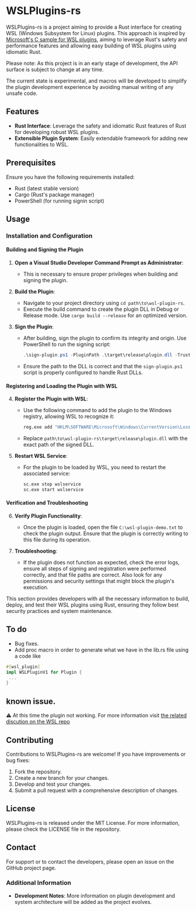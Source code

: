 
# WSLPlugins-rs

WSLPlugins-rs is a project aiming to provide a Rust interface for creating WSL (Windows Subsystem for Linux) plugins. This approach is inspired by [Microsoft's C sample for WSL plugins](https://github.com/microsoft/wsl-plugin-sample), aiming to leverage Rust's safety and performance features and allowing easy building of WSL plugins using idiomatic Rust.

Please note: As this project is in an early stage of development, the API surface is subject to change at any time.

The current state is experimental, and macros will be developed to simplify the plugin development experience by avoiding manual writing of any unsafe code.

## Features

- **Rust Interface**: Leverage the safety and idiomatic Rust features of Rust for developing robust WSL plugins.
- **Extensible Plugin System**: Easily extendable framework for adding new functionalities to WSL.

## Prerequisites

Ensure you have the following requirements installed:

- Rust (latest stable version)
- Cargo (Rust's package manager)
- PowerShell (for running signin script)

## Usage
### Installation and Configuration

#### Building and Signing the Plugin
1. **Open a Visual Studio Developer Command Prompt as Administrator**:
   - This is necessary to ensure proper privileges when building and signing the plugin.

2. **Build the Plugin**:
   - Navigate to your project directory using `cd path\to\wsl-plugin-rs`.
   - Execute the build command to create the plugin DLL in Debug or Release mode. Use `cargo build --release` for an optimized version.

3. **Sign the Plugin**:
   - After building, sign the plugin to confirm its integrity and origin. Use PowerShell to run the signing script:
     ```powershell
     .\sign-plugin.ps1 -PluginPath .\target\release\plugin.dll -Trust
     ```
   - Ensure the path to the DLL is correct and that the `sign-plugin.ps1` script is properly configured to handle Rust DLLs.

#### Registering and Loading the Plugin with WSL
4. **Register the Plugin with WSL**:
   - Use the following command to add the plugin to the Windows registry, allowing WSL to recognize it:
     ```cmd
     reg.exe add "HKLM\SOFTWARE\Microsoft\Windows\CurrentVersion\Lxss\Plugins" /v wsl-plugin-rs /d path\to\wsl-plugin-rs\target\release\plugin.dll /t reg_sz
     ```
   - Replace `path\to\wsl-plugin-rs\target\release\plugin.dll` with the exact path of the signed DLL.

5. **Restart WSL Service**:
   - For the plugin to be loaded by WSL, you need to restart the associated service:
     ```cmd
     sc.exe stop wslservice
     sc.exe start wslservice
     ```

#### Verification and Troubleshooting
6. **Verify Plugin Functionality**:
   - Once the plugin is loaded, open the file `C:\wsl-plugin-demo.txt` to check the plugin output. Ensure that the plugin is correctly writing to this file during its operation.

7. **Troubleshooting**:
   - If the plugin does not function as expected, check the error logs, ensure all steps of signing and registration were performed correctly, and that file paths are correct. Also look for any permissions and security settings that might block the plugin's execution.

This section provides developers with all the necessary information to build, deploy, and test their WSL plugins using Rust, ensuring they follow best security practices and system maintenance.

## To do
- Bug fixes.
- Add proc macro in order to generate what we have in the lib.rs file using a code like
``` rust
#[wsl_plugin]
impl WSLPluginV1 for Plugin {
 ...
}
``` 

## known issue.
⚠️ At this time the plugin not working.
For more information visit [the related discution on the WSL repo](https://github.com/microsoft/WSL/discussions/11914)

## Contributing

Contributions to WSLPlugins-rs are welcome! If you have improvements or bug fixes:

1. Fork the repository.
2. Create a new branch for your changes.
3. Develop and test your changes.
4. Submit a pull request with a comprehensive description of changes.

## License

WSLPlugins-rs is released under the MIT License. For more information, please check the LICENSE file in the repository.

## Contact

For support or to contact the developers, please open an issue on the GitHub project page.

### Additional Information
- **Development Notes**: More information on plugin development and system architecture will be added as the project evolves.
